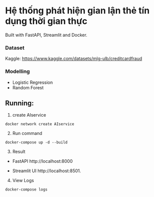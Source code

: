 # Hệ thống phát hiện gian lận thẻ tín dụng thời gian thực

Built with FastAPI, Streamlit and Docker.
### Dataset
Kaggle: https://www.kaggle.com/datasets/mlg-ulb/creditcardfraud

### Modelling
- Logistic Regression
- Random Forest

## Running:

1. create AIservice
```
docker network create AIservice
```
2. Run command
```docker
docker-compose up -d --build
```
3. Result

- FastAPI http://localhost:8000 

- Streamlit UI http://localhost:8501.

4. View Logs
```
docker-compose logs
```